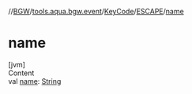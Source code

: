//[BGW](../../../../index.md)/[tools.aqua.bgw.event](../../index.md)/[KeyCode](../index.md)/[ESCAPE](index.md)/[name](name.md)



# name  
[jvm]  
Content  
val [name](name.md): [String](https://kotlinlang.org/api/latest/jvm/stdlib/kotlin/-string/index.html)  



